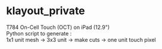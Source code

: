 # klayout_private

T784 On-Cell Touch (OCT) on iPad (12.9") <br>
Python script to generate : <br>
1x1 unit mesh -> 3x3 unit -> make cuts -> one unit touch pixel
